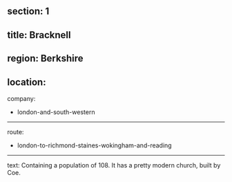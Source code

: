 section: 1
----
title: Bracknell
----
region: Berkshire
----
location: 
----
company:
- london-and-south-western
----
route:
- london-to-richmond-staines-wokingham-and-reading
----
text: Containing a population of 108. It has a pretty modern church, built by Coe.
